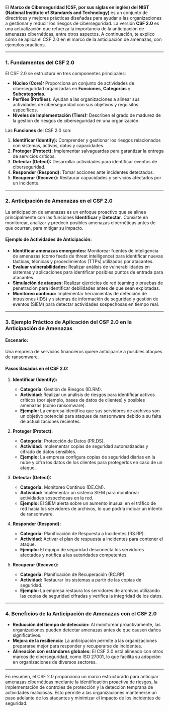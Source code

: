 El **Marco de Ciberseguridad (CSF, por sus siglas en inglés) del NIST (National Institute of Standards and Technology)** es un conjunto de directrices y mejores prácticas diseñadas para ayudar a las organizaciones a gestionar y reducir los riesgos de ciberseguridad. La versión **CSF 2.0** es una actualización que refuerza la importancia de la anticipación de amenazas cibernéticas, entre otros aspectos. A continuación, te explico cómo se aplica el CSF 2.0 en el marco de la anticipación de amenazas, con ejemplos prácticos.

---

### **1. Fundamentos del CSF 2.0**
El CSF 2.0 se estructura en tres componentes principales:
- **Núcleo (Core):** Proporciona un conjunto de actividades de ciberseguridad organizadas en **Funciones**, **Categorías** y **Subcategorías**.
- **Perfiles (Profiles):** Ayudan a las organizaciones a alinear sus actividades de ciberseguridad con sus objetivos y requisitos específicos.
- **Niveles de Implementación (Tiers):** Describen el grado de madurez de la gestión de riesgos de ciberseguridad en una organización.

Las **Funciones** del CSF 2.0 son:
1. **Identificar (Identify):** Comprender y gestionar los riesgos relacionados con sistemas, activos, datos y capacidades.
2. **Proteger (Protect):** Implementar salvaguardas para garantizar la entrega de servicios críticos.
3. **Detectar (Detect):** Desarrollar actividades para identificar eventos de ciberseguridad.
4. **Responder (Respond):** Tomar acciones ante incidentes detectados.
5. **Recuperar (Recover):** Restaurar capacidades y servicios afectados por un incidente.

---

### **2. Anticipación de Amenazas en el CSF 2.0**
La anticipación de amenazas es un enfoque proactivo que se alinea principalmente con las funciones **Identificar** y **Detectar**. Consiste en monitorear, analizar y predecir posibles amenazas cibernéticas antes de que ocurran, para mitigar su impacto.

#### **Ejemplo de Actividades de Anticipación:**
- **Identificar amenazas emergentes:** Monitorear fuentes de inteligencia de amenazas (como feeds de threat intelligence) para identificar nuevas tácticas, técnicas y procedimientos (TTPs) utilizados por atacantes.
- **Evaluar vulnerabilidades:** Realizar análisis de vulnerabilidades en sistemas y aplicaciones para identificar posibles puntos de entrada para atacantes.
- **Simulación de ataques:** Realizar ejercicios de red teaming o pruebas de penetración para identificar debilidades antes de que sean explotadas.
- **Monitoreo continuo:** Implementar herramientas de detección de intrusiones (IDS) y sistemas de información de seguridad y gestión de eventos (SIEM) para detectar actividades sospechosas en tiempo real.

---

### **3. Ejemplo Práctico de Aplicación del CSF 2.0 en la Anticipación de Amenazas**

#### **Escenario:**
Una empresa de servicios financieros quiere anticiparse a posibles ataques de ransomware.

#### **Pasos Basados en el CSF 2.0:**

1. **Identificar (Identify):**
   - **Categoría:** Gestión de Riesgos (ID.RM).
   - **Actividad:** Realizar un análisis de riesgos para identificar activos críticos (por ejemplo, bases de datos de clientes) y posibles amenazas (como ransomware).
   - **Ejemplo:** La empresa identifica que sus servidores de archivos son un objetivo potencial para ataques de ransomware debido a su falta de actualizaciones recientes.

2. **Proteger (Protect):**
   - **Categoría:** Protección de Datos (PR.DS).
   - **Actividad:** Implementar copias de seguridad automatizadas y cifrado de datos sensibles.
   - **Ejemplo:** La empresa configura copias de seguridad diarias en la nube y cifra los datos de los clientes para protegerlos en caso de un ataque.

3. **Detectar (Detect):**
   - **Categoría:** Monitoreo Continuo (DE.CM).
   - **Actividad:** Implementar un sistema SIEM para monitorear actividades sospechosas en la red.
   - **Ejemplo:** El SIEM alerta sobre un aumento inusual en el tráfico de red hacia los servidores de archivos, lo que podría indicar un intento de ransomware.

4. **Responder (Respond):**
   - **Categoría:** Planificación de Respuesta a Incidentes (RS.RP).
   - **Actividad:** Activar el plan de respuesta a incidentes para contener el ataque.
   - **Ejemplo:** El equipo de seguridad desconecta los servidores afectados y notifica a las autoridades competentes.

5. **Recuperar (Recover):**
   - **Categoría:** Planificación de Recuperación (RC.RP).
   - **Actividad:** Restaurar los sistemas a partir de las copias de seguridad.
   - **Ejemplo:** La empresa restaura los servidores de archivos utilizando las copias de seguridad cifradas y verifica la integridad de los datos.

---

### **4. Beneficios de la Anticipación de Amenazas con el CSF 2.0**
- **Reducción del tiempo de detección:** Al monitorear proactivamente, las organizaciones pueden detectar amenazas antes de que causen daños significativos.
- **Mejora de la resiliencia:** La anticipación permite a las organizaciones prepararse mejor para responder y recuperarse de incidentes.
- **Alineación con estándares globales:** El CSF 2.0 está alineado con otros marcos de ciberseguridad, como ISO 27001, lo que facilita su adopción en organizaciones de diversos sectores.

---

En resumen, el CSF 2.0 proporciona un marco estructurado para anticipar amenazas cibernéticas mediante la identificación proactiva de riesgos, la implementación de controles de protección y la detección temprana de actividades maliciosas. Esto permite a las organizaciones mantenerse un paso adelante de los atacantes y minimizar el impacto de los incidentes de seguridad.